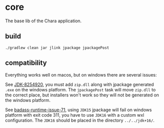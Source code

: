 # core

The base lib of the Chara application.

## build

```
./gradlew clean jar jlink jpackage jpackagePost
```

## compatibility

Everything works well on macos, but on windows there are several issues:

See [JDK-8254920](https://bugs.openjdk.java.net/browse/JDK-8254920), you must add `zip.dll` along with jpackage generated `.exe` on the windows platform. The `jpackagePost` task will move `zip.dll` to the correct place, but installers won't work so they will not be generated on the windows platform.

See [badass-runtime-issue-71](https://github.com/beryx-gist/badass-runtime-issue-71), using `JDK15` jpackage will fail on windows platform with exit code 311, you have to use `JDK16` with a custom wxl configuration. The `JDK16` should be placed in the directory `../../jdk+16/`.

